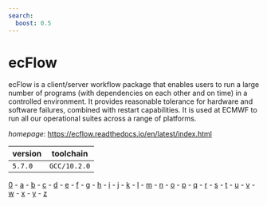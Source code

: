 ```yaml
---
search:
  boost: 0.5
---
```

# ecFlow

ecFlow is a client/server workflow package that enables users  to run a large number of programs (with dependencies on each other and on time)  in a controlled environment. It provides reasonable tolerance for hardware and  software failures, combined with restart capabilities.  It is used at ECMWF to run all our operational suites across a range of platforms.

*homepage*: <https://ecflow.readthedocs.io/en/latest/index.html>

version | toolchain
--------|----------
``5.7.0`` | ``GCC/10.2.0``

[0](../0/index.md) - [a](../a/index.md) - [b](../b/index.md) - [c](../c/index.md) - [d](../d/index.md) - [e](../e/index.md) - [f](../f/index.md) - [g](../g/index.md) - [h](../h/index.md) - [i](../i/index.md) - [j](../j/index.md) - [k](../k/index.md) - [l](../l/index.md) - [m](../m/index.md) - [n](../n/index.md) - [o](../o/index.md) - [p](../p/index.md) - [q](../q/index.md) - [r](../r/index.md) - [s](../s/index.md) - [t](../t/index.md) - [u](../u/index.md) - [v](../v/index.md) - [w](../w/index.md) - [x](../x/index.md) - [y](../y/index.md) - [z](../z/index.md)

